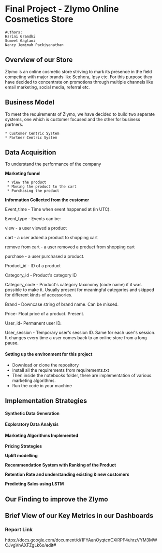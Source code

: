 # Final Project - Zlymo Online Cosmetics Store


```
Authors:
Harini Grandhi
Sumeet Gaglani
Nancy Jemimah Packiyanathan
```

<h2> Overview of our Store </h2>

Zlymo is an online cosmetic store striving to mark its presence in the field competing with major brands like Sephora, Ipsy etc. For this purpose they have decided to concentrate on promotions through multiple channels like email marketing, social media, referral etc.

<h2> Business Model </h2> 
  
To meet the requirements of Zlymo, we have decided to build two separate systems, one which is customer focused and the other for business partners.

    * Customer Centric System
    * Partner Centric System

<h2> Data Acquisition </h2>

To understand the performance of the company 

<b> Marketing funnel </b>   

     * View the product
     * Moving the product to the cart
     * Purchasing the product 

<b> Information Collected from the customer </b>

Event_time - Time when event happened at (in UTC).

Event_type - Events can be:

view - a user viewed a product

cart - a user added a product to shopping cart

remove from cart - a user removed a product from shopping cart

purchase - a user purchased a product.

Product_id - ID of a product

Category_id - Product's category ID

Category_code - Product's category taxonomy (code name) if it was possible to make it. Usually present for meaningful categories and skipped for different kinds of accessories.

Brand - Downcase string of brand name. Can be missed.

Price- Float price of a product. Present.

User_id- Permanent user ID.

User_session - Temporary user's session ID. Same for each user's session. It changes every time a user comes back to an online store from a long pause.

<h4> Setting up the environment for this project </h4>

* Download or clone the repository
* Install all the requirements from requirements.txt
* Then inside the notebooks folder, there are implementation of various marketing algorithms.
* Run the code in your machine


<h2> Implementation Strategies </h2>

<h4> Synthetic Data Generation </h4>

<h4> Exploratory Data Analysis </h4>

<h4> Marketing Algorithms Implemented </h4>

<b> Pricing Strategies </b>

<b> Uplift modelling </b>

<b> Recommendation System with Ranking of the Product </b>

<b> Retention Rate and understanding existing & new customers </b>

<b> Predicting Sales using LSTM </b>


<h2> Our Finding to improve the Zlymo </h2>

<h2> Brief View of our Key Metrics in our Dashboards </h2>

<h3> Report Link </h3> https://docs.google.com/document/d/1FYAanOyqtcnCXlRPF4uhrzVYM3MWCJvgVnAXFZgLk6o/edit#




